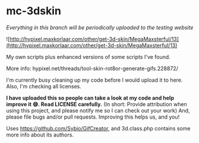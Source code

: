 # mc-3dskin
_Everything in this branch will be periodically uploaded to the testing website_


![http://hypixel.maxkorlaar.com/other/get-3d-skin/MegaMaxsterful/13](http://hypixel.maxkorlaar.com/other/get-3d-skin/MegaMaxsterful/13)


My own scripts plus enhanced versions of some scripts I've found.

More info: hypixel.net/threads/tool-skin-rot8or-generate-gifs.228872/


I'm currently busy cleaning up my code before I would upload it to here.
Also, I'm checking all licenses. 

**I have uploaded this so people can take a look at my code and help improve it :smile:. Read LICENSE carefully.**
(In short: Provide attribution when using this project, and please notify me so I can check out your work)
And, please file bugs and/or pull requests. Improving this helps us, and you!


Uses https://github.com/Sybio/GifCreator, and 3d.class.php contains some more info about its authors.
